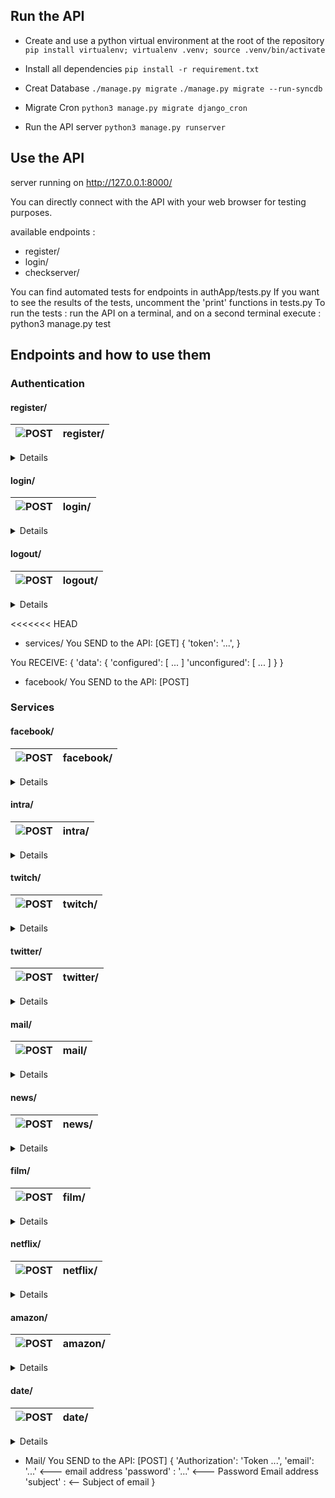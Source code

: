 ## Run the API

- Create and use a python virtual environment at the root of the repository
```pip install virtualenv; virtualenv .venv; source .venv/bin/activate```



- Install all dependencies
```pip install -r requirement.txt```

- Creat Database
```./manage.py migrate```
```./manage.py migrate --run-syncdb```

- Migrate Cron
```python3 manage.py migrate django_cron ```

- Run the API server
```python3 manage.py runserver```

## Use the API

server running on http://127.0.0.1:8000/

You can directly connect with the API with your web browser for testing purposes.

available endpoints :
- register/
- login/
- checkserver/

You can find automated tests for endpoints in authApp/tests.py
If you want to see the results of the tests, uncomment the 'print' functions in tests.py
To run the tests : run the API on a terminal, and on a second terminal execute :
python3 manage.py test

## Endpoints and how to use them

### Authentication
#### register/

| ![POST](https://i.imgur.com/jiDbJMf.png) | register/
|---|---|
<details> <summary>Details</summary>
Data to be sent:
    
```yaml
{
    'username': '...',
    'email': '...',
    'password': '...'
}
        
```
Data received:
        
```yaml
{
  'data': {
      'email': '...',
      'id': ..., # ne vous sers à rien
      'username': '...'
  }
}
        
```
</details>

#### login/

| ![POST](https://i.imgur.com/jiDbJMf.png) | login/
|---|---|
<details> <summary>Details</summary>
Data to be sent:
    
```yaml
{
    'username': '...',
    'password': '...',
}
        
```
Data received:
        
```yaml
{
    'Authorization': 'Token ...'
}
        
```
</details>

#### logout/

| ![POST](https://i.imgur.com/jiDbJMf.png) | logout/
|---|---|
<details> <summary>Details</summary>
Data to be sent:
    
```yaml
{
    'Authorization': 'Token ...',
}
        
```
Data received:
        
```yaml
{
    'data': 'You logged out successfully'
}
        
```
</details>

<<<<<<< HEAD
* services/
You SEND to the API: [GET]
{
    'token': '...',
}

You RECEIVE:
{
    'data': {
        'configured': [
            ...
        ]
        'unconfigured': [
            ...
        ]
    }
}

* facebook/
You SEND to the API: [POST]
### Services

#### facebook/

| ![POST](https://i.imgur.com/jiDbJMf.png) | facebook/
|---|---|
<details> <summary>Details</summary>
Data to be sent:
    
```yaml
{
    'Authorization': 'Token ...',
    'password': '...', <--- if it is first time connecting, you can change password and email by re-sending them.
    'email': '...' <--- if it is first time connecting
}
        
```
Data received:
        
```yaml
{
    'data': '...'
}
        
```
</details>

#### intra/

| ![POST](https://i.imgur.com/jiDbJMf.png) | intra/
|---|---|
<details> <summary>Details</summary>
Data to be sent:
    
```yaml
{
    'Authorization': 'Token ...',
    'autoToken': '...' <--- Autologin link
}
        
```
Data received:
        
```yaml
{
    'data': '...'
}
        
```
</details>

#### twitch/

| ![POST](https://i.imgur.com/jiDbJMf.png) | twitch/
|---|---|
<details> <summary>Details</summary>
Data to be sent:
    
```yaml
{
    'Authorization': 'Token ...',
    'twitchAccount': '...' <--- Account Twitch who are in live
}
        
```
Data received:
        
```yaml
{
    'data': '...'
}
        
```
</details>

#### twitter/

| ![POST](https://i.imgur.com/jiDbJMf.png) | twitter/
|---|---|
<details> <summary>Details</summary>
Data to be sent:
    
```yaml
{
    'Authorization': 'Token ...',
    'twitterAccount': '...' <--- Name of Twitter Account
}
        
```
Data received:
        
```yaml
{
    'data': '...'
}
        
```
</details>

#### mail/

| ![POST](https://i.imgur.com/jiDbJMf.png) | mail/
|---|---|
<details> <summary>Details</summary>
Data to be sent:
    
```yaml
{
    'Authorization': 'Token ...',
    'email': '...' <--- email address
    'password' : '...' <--- Password Email address
}
        
```
Data received:
        
```yaml
{
    'data': '...'
}
        
```
</details>

#### news/

| ![POST](https://i.imgur.com/jiDbJMf.png) | news/
|---|---|
<details> <summary>Details</summary>
Data to be sent:
    
```yaml
{
    'Authorization': 'Token ...',
    'newsPapper': '...' <--- A Subject of your choise (ex: Tesla, Coronavirus, Skate, ...)
}
        
```
Data received:
        
```yaml
{
    'data': '...'
}
        
```
</details>

#### film/

| ![POST](https://i.imgur.com/jiDbJMf.png) | film/
|---|---|
<details> <summary>Details</summary>
Data to be sent:
    
```yaml
{
    'Authorization': 'Token ...',
    'FilmNumber': '...' <--- Number of film upper than 0
}
        
```
Data received:
        
```yaml
{
    'data': '...'
}
        
```
</details>

#### netflix/

| ![POST](https://i.imgur.com/jiDbJMf.png) | netflix/
|---|---|
<details> <summary>Details</summary>
Data to be sent:
    
```yaml
{
    'Authorization': 'Token ...',
    'NetflixNumber': '...' <--- Number of in coming Netflixfilm upper than 0
}
        
```
Data received:
        
```yaml
{
    'data': '...'
}
        
```
</details>

#### amazon/

| ![POST](https://i.imgur.com/jiDbJMf.png) | amazon/
|---|---|
<details> <summary>Details</summary>
Data to be sent:
    
```yaml
{
    'Authorization': 'Token ...',
    'AmazonNumber': '...' <--- Number of in coming Amazonfilm upper than 0
}
        
```
Data received:
        
```yaml
{
    'data': '...'
}
        
```
</details>

#### date/

| ![POST](https://i.imgur.com/jiDbJMf.png) | date/
|---|---|
<details> <summary>Details</summary>
Data to be sent:
    
```yaml
{
    'Authorization': 'Token ...',
    'DayName': '...' <--- a day of the week in english with uppercase at beginning of the day
}
        
```
Data received:
        
```yaml
{
    'data': '...'
}
        
```
</details>

* Mail/
You SEND to the API: [POST]
{
    'Authorization': 'Token ...',
    'email': '...' <--- email address
    'password' : '...' <--- Password Email address
    'subject' : <-- Subject of email
}

